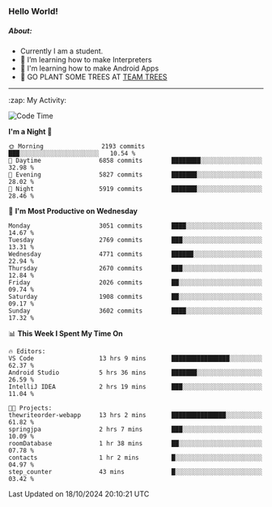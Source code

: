 ### Hello World!

##### About:
- Currently I am a student.
- 🌱 I’m learning how to make Interpreters
- 🌱 I'm learning how to make Android Apps
- 🌱 GO PLANT SOME TREES AT [TEAM TREES](https://teamtrees.org/)

---
  <summary>:zap: My Activity:</summary>
  
<!--START_SECTION:waka-->
![Code Time](http://img.shields.io/badge/Code%20Time-1%2C528%20hrs%2056%20mins-blue)

**I'm a Night 🦉** 

```text
🌞 Morning                2193 commits        ███░░░░░░░░░░░░░░░░░░░░░░   10.54 % 
🌆 Daytime                6858 commits        ████████░░░░░░░░░░░░░░░░░   32.98 % 
🌃 Evening                5827 commits        ███████░░░░░░░░░░░░░░░░░░   28.02 % 
🌙 Night                  5919 commits        ███████░░░░░░░░░░░░░░░░░░   28.46 % 
```
📅 **I'm Most Productive on Wednesday** 

```text
Monday                   3051 commits        ████░░░░░░░░░░░░░░░░░░░░░   14.67 % 
Tuesday                  2769 commits        ███░░░░░░░░░░░░░░░░░░░░░░   13.31 % 
Wednesday                4771 commits        ██████░░░░░░░░░░░░░░░░░░░   22.94 % 
Thursday                 2670 commits        ███░░░░░░░░░░░░░░░░░░░░░░   12.84 % 
Friday                   2026 commits        ██░░░░░░░░░░░░░░░░░░░░░░░   09.74 % 
Saturday                 1908 commits        ██░░░░░░░░░░░░░░░░░░░░░░░   09.17 % 
Sunday                   3602 commits        ████░░░░░░░░░░░░░░░░░░░░░   17.32 % 
```


📊 **This Week I Spent My Time On** 

```text
🔥 Editors: 
VS Code                  13 hrs 9 mins       ████████████████░░░░░░░░░   62.37 % 
Android Studio           5 hrs 36 mins       ███████░░░░░░░░░░░░░░░░░░   26.59 % 
IntelliJ IDEA            2 hrs 19 mins       ███░░░░░░░░░░░░░░░░░░░░░░   11.04 % 

🐱‍💻 Projects: 
thewriteorder-webapp     13 hrs 2 mins       ███████████████░░░░░░░░░░   61.82 % 
springjpa                2 hrs 7 mins        ███░░░░░░░░░░░░░░░░░░░░░░   10.09 % 
roomDatabase             1 hr 38 mins        ██░░░░░░░░░░░░░░░░░░░░░░░   07.78 % 
contacts                 1 hr 2 mins         █░░░░░░░░░░░░░░░░░░░░░░░░   04.97 % 
step_counter             43 mins             █░░░░░░░░░░░░░░░░░░░░░░░░   03.42 % 
```


 Last Updated on 18/10/2024 20:10:21 UTC
<!--END_SECTION:waka-->
